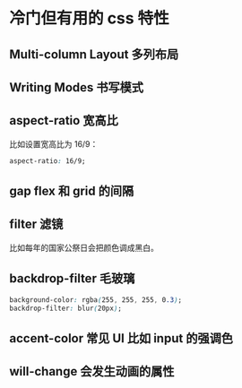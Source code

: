 # 冷门但有用的 css 特性

## Multi-column Layout 多列布局

## Writing Modes 书写模式

## aspect-ratio 宽高比

比如设置宽高比为 16/9：

```css
aspect-ratio: 16/9;
```

## gap flex 和 grid 的间隔

## filter 滤镜

比如每年的国家公祭日会把颜色调成黑白。

## backdrop-filter 毛玻璃

```css
background-color: rgba(255, 255, 255, 0.3);
backdrop-filter: blur(20px);
```

## accent-color 常见 UI 比如 input 的强调色

## will-change 会发生动画的属性
